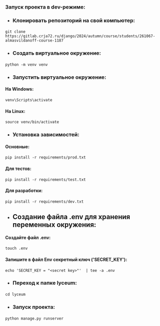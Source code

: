 ### Запуск проекта в dev-режиме:
* ###  Клонировать репозиторий на свой компьютер:
#### <command>
    git clone https://gitlab.crja72.ru/django/2024/autumn/course/students/261067-almasvildanoff-course-1187
#### </command>

* ###  Создать виртуальное окружение:

#### <command>
    python -m venv venv 
#### </command>

* ###  Запустить виртуальное окружение:

#### На Windows:
#### <command>
    venv\Scripts\activate
#### </command>

#### На Linux:
#### <command>
    source venv/bin/activate
#### </command>

* ###  Установка зависимостей:

#### Основные:
#### <command>
    pip install -r requirements/prod.txt
#### </command>

#### Для тестов:
#### <command>
    pip install -r requirements/test.txt
#### </command>

#### Для разработки:
#### <command>
    pip install -r requirements/dev.txt
#### </command>

* ## Создание файла .env для хранения переменных окружения:

#### Создайте файл .env:
#### <command>
    touch .env
#### </command>

#### Запишите в файл Env секретный ключ ('SECRET_KEY'):
#### <command>
    echo 'SECRET_KEY = "<secret key>"'  | tee -a .env
#### </command>

* ###  Переход к папке lyceum:
#### <command>
    cd lyceum
#### </command>

* ###  Запуск проекта:
#### <command>
    python manage.py runserver
#### </command>
